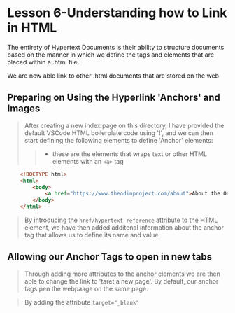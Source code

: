 # Lesson 6-Understanding how to Link in HTML

The entirety of Hypertext Documents is their ability to structure documents based on the manner in which we define the tags and elements that are placed within a .html file.

We are now able link to other .html documents that are stored on the web

## Preparing on Using the Hyperlink 'Anchors' and Images
>After creating a new index page on this directory, I have provided the default VSCode HTML boilerplate code using '!', and we can then start defining the following elements to define 'Anchor' elements:
>> - these are the elements that wraps text or other HTML elements with an `<a>` tag

```html
    <!DOCTYPE html>
    <html>
        <body>
            <a href="https://www.theodinproject.com/about">About the Odin Project </a>
        </body>
    </html>
```
>By introducing the `href/hypertext reference` attribute to the HTML element, we have then added additonal information about the anchor tag that allows us to define its name and value

## Allowing our Anchor Tags to open in new tabs
>Through adding more attributes to the anchor elements we are then able to change the link to 'taret a new page'. By default, our anchor tags pen the webpaage on the same page.

>By adding the attribute `target="_blank"`